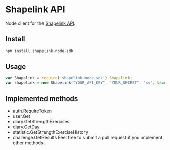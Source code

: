 Shapelink API
===================

Node client for the [Shapelink API](http://developer.shapelink.com/index.php/Main_Page).

## Install

```javascript
npm install shapelink-node-sdk
```

## Usage

```javascript
var Shapelink = require('shapelink-node-sdk').Shapelink;
var shapelink = new Shapelink("YOUR_API_KEY", "YOUR_SECRET", 'sv', true);
```

## Implemented methods

* auth.RequireToken
* user.Get
* diary.GetStrengthExercises
* diary.GetDay
* statistic.GetStrengthExerciseHistory
* challenge.GetResults
Feel free to submit a pull request if you implement other methods.
